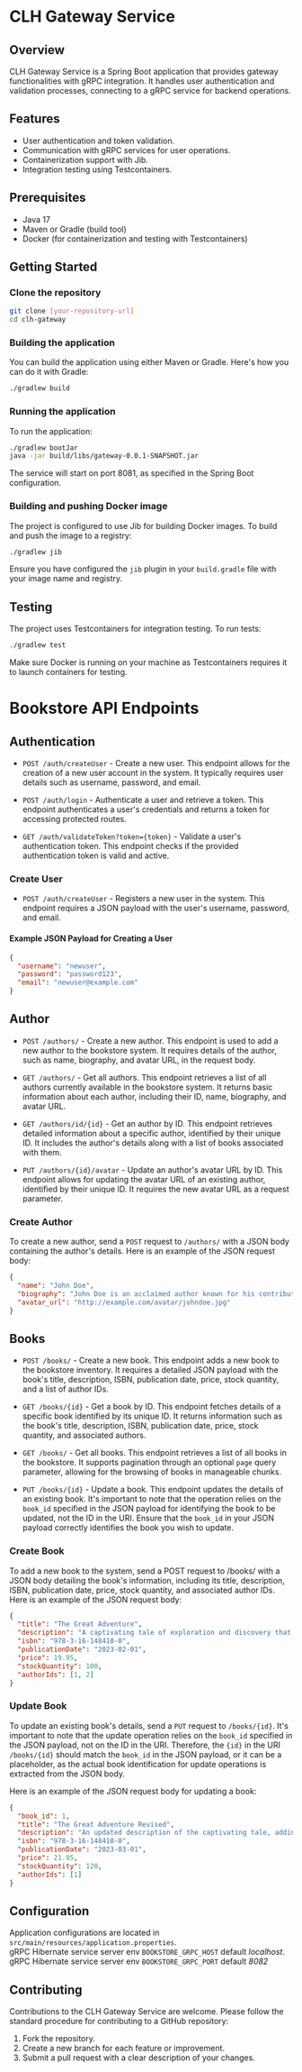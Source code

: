 # CLH Gateway Service

## Overview

CLH Gateway Service is a Spring Boot application that provides gateway functionalities with gRPC integration. It handles user authentication and validation processes, connecting to a gRPC service for backend operations.

## Features

- User authentication and token validation.
- Communication with gRPC services for user operations.
- Containerization support with Jib.
- Integration testing using Testcontainers.

## Prerequisites

- Java 17
- Maven or Gradle (build tool)
- Docker (for containerization and testing with Testcontainers)

## Getting Started

### Clone the repository

```bash
git clone [your-repository-url]
cd clh-gateway
```

### Building the application

You can build the application using either Maven or Gradle. Here's how you can do it with Gradle:

```bash
./gradlew build
```

### Running the application

To run the application:

```bash
./gradlew bootJar
java -jar build/libs/gateway-0.0.1-SNAPSHOT.jar
```

The service will start on port 8081, as specified in the Spring Boot configuration.

### Building and pushing Docker image

The project is configured to use Jib for building Docker images. To build and push the image to a registry:

```bash
./gradlew jib
```

Ensure you have configured the `jib` plugin in your `build.gradle` file with your image name and registry.

## Testing

The project uses Testcontainers for integration testing. To run tests:

```bash
./gradlew test
```

Make sure Docker is running on your machine as Testcontainers requires it to launch containers for testing.

# Bookstore API Endpoints

## Authentication

- `POST /auth/createUser` - Create a new user. This endpoint allows for the creation of a new user account in the system. It typically requires user details such as username, password, and email.

- `POST /auth/login` - Authenticate a user and retrieve a token. This endpoint authenticates a user's credentials and returns a token for accessing protected routes.

- `GET /auth/validateToken?token={token}` - Validate a user's authentication token. This endpoint checks if the provided authentication token is valid and active.

### Create User

- `POST /auth/createUser` - Registers a new user in the system. This endpoint requires a JSON payload with the user's username, password, and email.

#### Example JSON Payload for Creating a User

```json
{
  "username": "newuser",
  "password": "password123",
  "email": "newuser@example.com"
}
```

## Author

- `POST /authors/` - Create a new author. This endpoint is used to add a new author to the bookstore system. It requires details of the author, such as name, biography, and avatar URL, in the request body.

- `GET /authors/` - Get all authors. This endpoint retrieves a list of all authors currently available in the bookstore system. It returns basic information about each author, including their ID, name, biography, and avatar URL.

- `GET /authors/id/{id}` - Get an author by ID. This endpoint retrieves detailed information about a specific author, identified by their unique ID. It includes the author's details along with a list of books associated with them.

- `PUT /authors/{id}/avatar` - Update an author's avatar URL by ID. This endpoint allows for updating the avatar URL of an existing author, identified by their unique ID. It requires the new avatar URL as a request parameter.

### Create Author
To create a new author, send a `POST` request to `/authors/` with a JSON body containing the author's details. Here is an example of the JSON request body:

```json
{
  "name": "John Doe",
  "biography": "John Doe is an acclaimed author known for his contributions to modern literature. He has won numerous awards for his work.",
  "avatar_url": "http://example.com/avatar/johndoe.jpg"
}
```


## Books

- `POST /books/` - Create a new book. This endpoint adds a new book to the bookstore inventory. It requires a detailed JSON payload with the book's title, description, ISBN, publication date, price, stock quantity, and a list of author IDs.

- `GET /books/{id}` - Get a book by ID. This endpoint fetches details of a specific book identified by its unique ID. It returns information such as the book's title, description, ISBN, publication date, price, stock quantity, and associated authors.

- `GET /books/` - Get all books. This endpoint retrieves a list of all books in the bookstore. It supports pagination through an optional `page` query parameter, allowing for the browsing of books in manageable chunks.

- `PUT /books/{id}` - Update a book. This endpoint updates the details of an existing book. It's important to note that the operation relies on the `book_id` specified in the JSON payload for identifying the book to be updated, not the ID in the URI. Ensure that the `book_id` in your JSON payload correctly identifies the book you wish to update.


### Create Book
To add a new book to the system, send a POST request to /books/ with a JSON body detailing the book's information, including its title, description, ISBN, publication date, price, stock quantity, and associated author IDs. Here is an example of the JSON request body:
```json
{
  "title": "The Great Adventure",
  "description": "A captivating tale of exploration and discovery that takes readers on a thrilling journey across uncharted lands.",
  "isbn": "978-3-16-148410-0",
  "publicationDate": "2023-02-01",
  "price": 19.95,
  "stockQuantity": 100,
  "authorIds": [1, 2]
}
```

### Update Book

To update an existing book's details, send a `PUT` request to `/books/{id}`. It's important to note that the update operation relies on the `book_id` specified in the JSON payload, not on the ID in the URI. Therefore, the `{id}` in the URI `/books/{id}` should match the `book_id` in the JSON payload, or it can be a placeholder, as the actual book identification for update operations is extracted from the JSON body.

Here is an example of the JSON request body for updating a book:

```json
{
  "book_id": 1,
  "title": "The Great Adventure Revised",
  "description": "An updated description of the captivating tale, adding insights into the exploration and discoveries made.",
  "isbn": "978-3-16-148410-0",
  "publicationDate": "2023-03-01",
  "price": 21.95,
  "stockQuantity": 120,
  "authorIds": [1]
}
```

## Configuration

Application configurations are located in `src/main/resources/application.properties`.  
gRPC Hibernate service server env `BOOKSTORE_GRPC_HOST`  default _localhost_.   
gRPC Hibernate service server env `BOOKSTORE_GRPC_PORT`  default _8082_  


## Contributing

Contributions to the CLH Gateway Service are welcome. Please follow the standard procedure for contributing to a GitHub repository:

1. Fork the repository.
2. Create a new branch for each feature or improvement.
3. Submit a pull request with a clear description of your changes.

